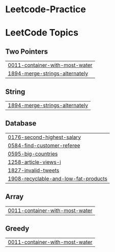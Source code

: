 # Leetcode-Practice
<!---LeetCode Topics Start-->
# LeetCode Topics
## Two Pointers
|  |
| ------- |
| [0011-container-with-most-water](https://github.com/Raghwendra200/Leetcode-Practice/tree/master/0011-container-with-most-water) |
| [1894-merge-strings-alternately](https://github.com/Raghwendra200/Leetcode-Practice/tree/master/1894-merge-strings-alternately) |
## String
|  |
| ------- |
| [1894-merge-strings-alternately](https://github.com/Raghwendra200/Leetcode-Practice/tree/master/1894-merge-strings-alternately) |
## Database
|  |
| ------- |
| [0176-second-highest-salary](https://github.com/Raghwendra200/Leetcode-Practice/tree/master/0176-second-highest-salary) |
| [0584-find-customer-referee](https://github.com/Raghwendra200/Leetcode-Practice/tree/master/0584-find-customer-referee) |
| [0595-big-countries](https://github.com/Raghwendra200/Leetcode-Practice/tree/master/0595-big-countries) |
| [1258-article-views-i](https://github.com/Raghwendra200/Leetcode-Practice/tree/master/1258-article-views-i) |
| [1827-invalid-tweets](https://github.com/Raghwendra200/Leetcode-Practice/tree/master/1827-invalid-tweets) |
| [1908-recyclable-and-low-fat-products](https://github.com/Raghwendra200/Leetcode-Practice/tree/master/1908-recyclable-and-low-fat-products) |
## Array
|  |
| ------- |
| [0011-container-with-most-water](https://github.com/Raghwendra200/Leetcode-Practice/tree/master/0011-container-with-most-water) |
## Greedy
|  |
| ------- |
| [0011-container-with-most-water](https://github.com/Raghwendra200/Leetcode-Practice/tree/master/0011-container-with-most-water) |
<!---LeetCode Topics End-->
